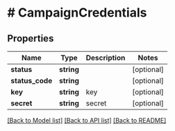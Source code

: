 # # CampaignCredentials

## Properties

Name | Type | Description | Notes
------------ | ------------- | ------------- | -------------
**status** | **string** |  | [optional]
**status_code** | **string** |  | [optional]
**key** | **string** | key | [optional]
**secret** | **string** | secret | [optional]

[[Back to Model list]](../../README.md#models) [[Back to API list]](../../README.md#endpoints) [[Back to README]](../../README.md)
